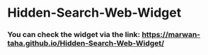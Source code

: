 # Hidden-Search-Web-Widget
### You can check the widget via the link: https://marwan-taha.github.io/Hidden-Search-Web-Widget/
